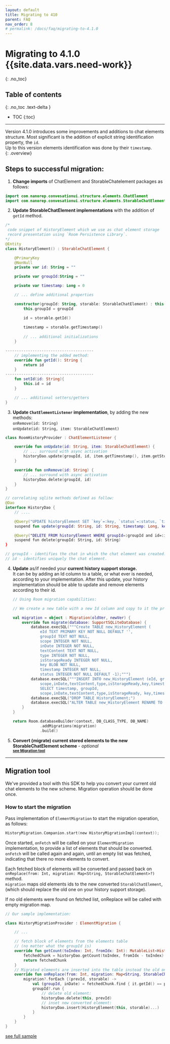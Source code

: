 ```yaml
---
layout: default
title: Migrating to 410
parent: FAQ
nav_order: 8
# permalink: /docs/faq/migrating-to-4.1.0
---
```


# Migrating to 4.1.0 {{site.data.vars.need-work}}
{: .no_toc}

## Table of contents
{: .no_toc .text-delta }

- TOC
{:toc}

---

Version 4.1.0 introduces some improvements and additions to chat elements structure. 
Most significant is the addition of explicit string identification property, the `id`.   
Up to this version elements identification was done by their `timestamp`.  
{: .overview}

## Steps to successful migration:

1. **Change imports** of ChatElement and StorableChatelement packages as follows:
```kotlin
import com.nanorep.convesationui.structure.elements.ChatElement
import com.nanorep.convesationui.structure.elements.StorableChatElement
```

2. **Update StorableChatElement implementations** with the addition of `getId` method. 
```kotlin
/*
 code snippet of HistoryElement which we use as chat element storage 
 record presentation using `Room Persistence Library`. 
*/
@Entity
class HistoryElement() : StorableChatElement {

    @PrimaryKey
    @NonNull
    private var id: String = ""

    private var groupId:String = ""

    private var timestamp: Long = 0

    // ... define additional properties

    constructor(groupId: String, storable: StorableChatElement) : this() {
        this.groupId = groupId

        id = storable.getId()
        
        timestamp = storable.getTimestamp()
        
        // ... additional initializations
    }

---------------------------------------
    // implementing the added method:
    override fun getId(): String {
        return id
    }
---------------------------------------
    fun setId(id: String){
        this.id = id
    }

    // ... additional setters/getters
}
```

3. **Update `ChatElementListener` implementation**, by adding the new methods:   
`onRemove(id: String)`   
`onUpdate(id: String, item: StorableChatElement)`

```kotlin
class RoomHistoryProvider : ChatElementListener {

    override fun onUpdate(id: String, item: StorableChatElement) {
        // ... surround with async activation  
        historyDao.update(groupId, id, item.getTimestamp(), item.getStorageKey(), item.getStatus())
    }

    override fun onRemove(id: String) {
        // ... surround with async activation 
        historyDao.delete(groupId, id)
    }
}

// correlating sqlite methods defined as follow:
@Dao
interface HistoryDao {
    // ....

    @Query("UPDATE historyElement SET `key`=:key, `status`=:status, `timestamp`=:timestamp WHERE groupId=:groupId and id=:id")
    suspend fun update(groupId: String, id: String, timestamp: Long, key: ByteArray, status: Int)

    @Query("DELETE FROM historyElement WHERE groupId=:groupId and id=:id")
    suspend fun delete(groupId: String, id: String)
}

// groupId - identifies the chat in which the chat element was created. 
// id - identifies uniquely the chat element. 
```  

4. **Update** as/if needed your **current history support storage.**   
It can be by adding an Id column to a table, or what ever is needed, according to your implementation. After this update, your history implementation should be able to update and remove elements according to their id.

    ```kotlin
    // Using Room migration capabilities:

    // We create a new table with a new Id column and copy to it the previous saved history:

    val migration = object : Migration(oldVer, newVer) {
        override fun migrate(database: SupportSQLiteDatabase) {
            database.execSQL("""Create TABLE new_HistoryElement (
                eId TEXT PRIMARY KEY NOT NULL DEFAULT '',
                groupId TEXT NOT NULL,
                scope INTEGER NOT NULL,
                inDate INTEGER NOT NULL,
                textContent TEXT NOT NULL,
                type INTEGER NOT NULL,
                isStorageReady INTEGER NOT NULL,
                key BLOB NOT NULL,
                timestamp INTEGER NOT NULL,
                status INTEGER NOT NULL DEFAULT -1);""")
            database.execSQL("""INSERT INTO new_HistoryElement (eId, groupId,
                scope,inDate,textContent,type,isStorageReady,key,timestamp, status) 
                SELECT timestamp, groupId,
                scope,inDate,textContent,type,isStorageReady, key,timestamp,status FROM HistoryElement;""")
            database.execSQL("DROP TABLE HistoryElement;")
            database.execSQL("ALTER TABLE new_HistoryElement RENAME TO HistoryElement;")
        }
    }

    return Room.databaseBuilder(context, DB_CLASS_TYPE, DB_NAME)
                .addMigrations(migration)
                .build()
    ```

5. **Convert (migrate) current stored elements to the new StorableChatElement scheme** - _optional_   
<sup>**[see Migration tool](#Migration-tool)**</sup>

---

## Migration tool
We've provided a tool with this SDK to help you convert your current old chat elements to the new scheme. Migration operation should be done once.   

### How to start the migration
Pass implementation of `ElementMigration` to start the migration operation, as follows:
```kotlin
HistoryMigration.Companion.start(new HistoryMigrationImpl(context));
```
Once started, `onFetch` will be called on your `ElementMigration` implementation, to provide a list of elements that should be converted. `onFetch` will be called again and again, until an empty list was fetched, indicating that there no more elements to convert.

Each fetched block of elements will be converted and passed back on `onReplace(from: Int, migration: Map<String, StorableChatElement>?)` method.   
`migration` maps old elements ids to the new converted `StorablChatElement`, (which should replace the old one on your history support storage).   

If no old elements were found on fetched list, onReplace will be called with empty migration map.

```kotlin
// Our sample implementation:

class HistoryMigrationProvider : ElementMigration {

    // ...

    // fetch block of elements from the elements table 
    // (no matter what the groupId is)
    override fun getCount(toIndex: Int, fromIdx: Int): MutableList<HistoryElement> {
        fetchedChunk = historyDao.getCount(toIndex, fromIdx - toIndex)
        return fetchedChunk
    }
    // Migrated elements are inserted into the table instead the old ones.
    override fun onReplace(from: Int, migration: Map<String, StorableChatElement>?) {
        migration?.forEach {(prevId, storable) ->
            val (groupId, inDate) = fetchedChunk.find { it.getId() == prevId }?.let{ it.groupId to it.inDate}?: null to null
            groupId?.run {
                // delete old element:
                historyDao.delete(this, prevId) 
                // inset new converted element:
                historyDao.insert(HistoryElement(this, storable)...) 
            }
        }
    }
}
```
[see full sample](https://github.com/bold360ai/bold360-mobile-samples-android/blob/master/SDKSamples/app/src/main/java/com/sdk/samples/topics/BotChatHistory.kt)